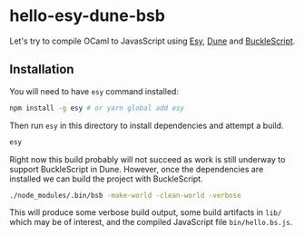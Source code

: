 # hello-esy-dune-bsb

Let's try to compile OCaml to JavasScript using
[Esy](https://esy.sh),
[Dune](https://dune.build/)
and [BuckleScript](https://bucklescript.github.io).

## Installation

You will need to have `esy` command installed:

```sh
npm install -g esy # or yarn global add esy
```

Then run `esy` in this directory to install dependencies and attempt a build.

```sh
esy
```

Right now this build probably will not succeed as work is still underway to support BuckleScript in Dune.
However, once the dependencies are installed we can build the project with BuckleScript.

```sh
./node_modules/.bin/bsb -make-world -clean-world -verbose
```

This will produce some verbose build output,
some build artifacts in `lib/` which may be of interest,
and the compiled JavaScript file `bin/hello.bs.js`.
